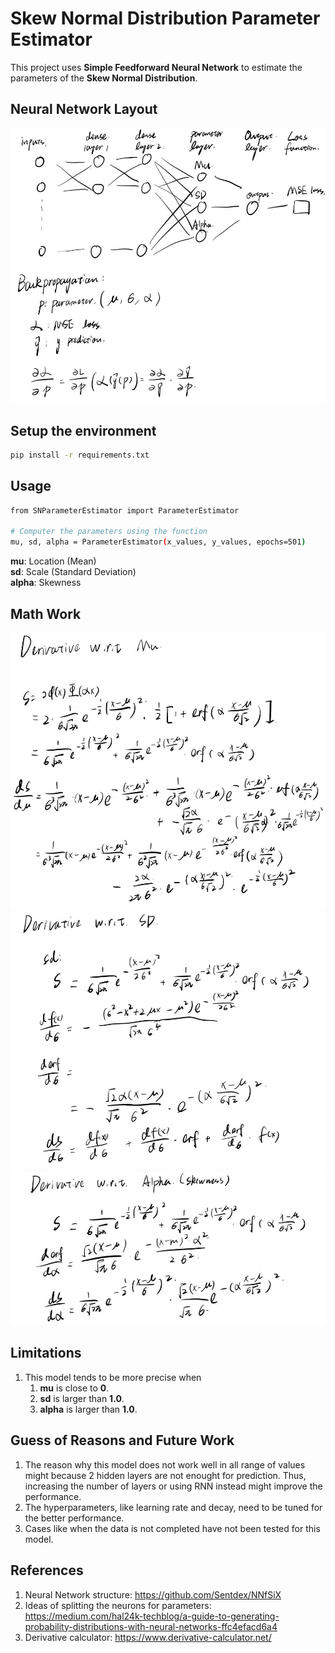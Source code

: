 # Skew Normal Distribution Parameter Estimator

This project uses **Simple Feedforward Neural Network** to estimate the parameters of the **Skew Normal Distribution**.

## Neural Network Layout

![image](/images/NNLayout.jpg)

## Setup the environment

```bash
pip install -r requirements.txt
```

## Usage

```bash
from SNParameterEstimator import ParameterEstimator

# Computer the parameters using the function
mu, sd, alpha = ParameterEstimator(x_values, y_values, epochs=501)
```

**mu**: Location (Mean)  
**sd**: Scale (Standard Deviation)  
**alpha**: Skewness

## Math Work

![image](/images/dMu.jpg)
![image](/images/dSD.jpg)
![image](/images/dAlpha.jpg)

## Limitations

1. This model tends to be more precise when
    1. **mu** is close to **0**.
    2. **sd** is larger than **1.0**.
    3. **alpha** is larger than **1.0**.

## Guess of Reasons and Future Work

1. The reason why this model does not work well in all range of values might because 2 hidden layers are not enought for prediction. Thus, increasing the number of layers or using RNN instead might improve the performance.
2. The hyperparameters, like learning rate and decay, need to be tuned for the better performance.
3. Cases like when the data is not completed have not been tested for this model.

## References

1. Neural Network structure: https://github.com/Sentdex/NNfSiX
2. Ideas of splitting the neurons for parameters: https://medium.com/hal24k-techblog/a-guide-to-generating-probability-distributions-with-neural-networks-ffc4efacd6a4
3. Derivative calculator: https://www.derivative-calculator.net/
